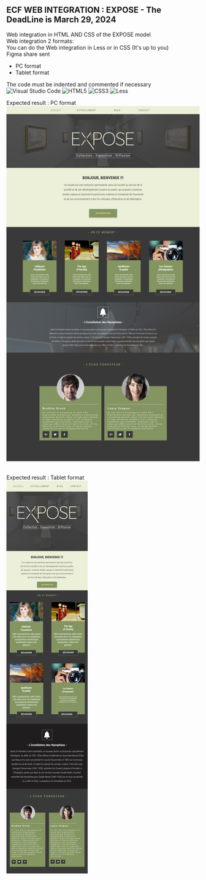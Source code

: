 ## ECF WEB INTEGRATION : EXPOSE - The DeadLine is March 29, 2024
Web integration in HTML AND CSS of the EXPOSE model<br>
Web integration 2 formats: <br>
You can do the Web integration in Less or in CSS (It's up to you)<br>
Figma share sent

* PC format
* Tablet format

The code must be indented and commented if necessary
![Visual Studio Code](https://img.shields.io/badge/Visual%20Studio%20Code-0078d7.svg?style=for-the-badge&logo=visual-studio-code&logoColor=white) ![HTML5](https://img.shields.io/badge/html5-%23E34F26.svg?style=for-the-badge&logo=html5&logoColor=white) ![CSS3](https://img.shields.io/badge/css3-%231572B6.svg?style=for-the-badge&logo=css3&logoColor=white) ![Less](https://img.shields.io/badge/less-2B4C80?style=for-the-badge&logo=less&logoColor=white)


Expected result : PC format
![Expose](profile/img/expose-pc.jpg)&nbsp;&nbsp;

Expected result : Tablet format <br>
![Expose](profile/img/expose-tablette.jpg)&nbsp;&nbsp;
